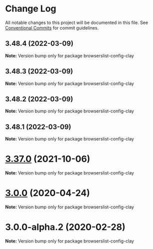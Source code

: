 # Change Log

All notable changes to this project will be documented in this file.
See [Conventional Commits](https://conventionalcommits.org) for commit guidelines.

## 3.48.4 (2022-03-09)

**Note:** Version bump only for package browserslist-config-clay

## 3.48.3 (2022-03-09)

**Note:** Version bump only for package browserslist-config-clay

## 3.48.2 (2022-03-09)

**Note:** Version bump only for package browserslist-config-clay

## 3.48.1 (2022-03-09)

**Note:** Version bump only for package browserslist-config-clay

# [3.37.0](https://github.com/liferay/clay/compare/v3.36.0...v3.37.0) (2021-10-06)

**Note:** Version bump only for package browserslist-config-clay

# [3.0.0](https://github.com/liferay/clay/compare/browserslist-config-clay@3.0.0-alpha.2...browserslist-config-clay@3.0.0) (2020-04-24)

**Note:** Version bump only for package browserslist-config-clay

# 3.0.0-alpha.2 (2020-02-28)

**Note:** Version bump only for package browserslist-config-clay
